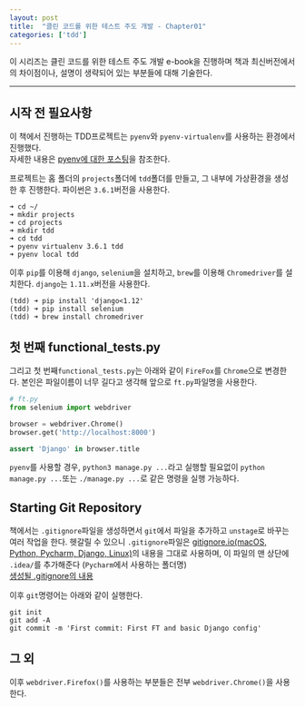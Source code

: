 ```yaml
---
layout: post
title:  "클린 코드를 위한 테스트 주도 개발 - Chapter01"
categories: ['tdd']
---
```


이 시리즈는 클린 코드를 위한 테스트 주도 개발 e-book을 진행하며 책과 최신버전에서의 차이점이나, 설명이 생략되어 있는 부분들에 대해 기술한다.

---

## 시작 전 필요사항
이 책에서 진행하는 TDD프로젝트는 `pyenv`와 `pyenv-virtualenv`를 사용하는 환경에서 진행했다.  
자세한 내용은 [pyenv에 대한 포스팅](https://lhy.kr/configuring-the-python-development-environment-with-pyenv-and-virtualenv)을 참조한다.

프로젝트는 홈 폴더의 `projects`폴더에 `tdd`폴더를 만들고, 그 내부에 가상환경을 생성한 후 진행한다. 파이썬은 `3.6.1`버전을 사용한다.

```
➜ cd ~/
➜ mkdir projects
➜ cd projects
➜ mkdir tdd
➜ cd tdd
➜ pyenv virtualenv 3.6.1 tdd
➜ pyenv local tdd
```

이후 `pip`를 이용해 `django`, `selenium`을 설치하고, `brew`를 이용해 `Chromedriver`를 설치한다. `django`는 `1.11.x`버전을 사용한다.

```
(tdd) ➜ pip install 'django<1.12'
(tdd) ➜ pip install selenium
(tdd) ➜ brew install chromedriver
```

## 첫 번째 functional_tests.py

그리고 첫 번째`functional_tests.py`는 아래와 같이 `FireFox`를 `Chrome`으로 변경한다. 본인은 파일이름이 너무 길다고 생각해 앞으로 `ft.py`파일명을 사용한다.

```python
# ft.py
from selenium import webdriver

browser = webdriver.Chrome()
browser.get('http://localhost:8000')

assert 'Django' in browser.title
```

`pyenv`를 사용할 경우, `python3 manage.py ...`라고 실행할 필요없이 `python manage.py ...`또는 `./manage.py ...`로 같은 명령을 실행 가능하다.


## Starting Git Repository
책에서는 `.gitignore`파일을 생성하면서 `git`에서 파일을 추가하고 `unstage`로 바꾸는 여러 작업을 한다. 헷갈릴 수 있으니 `.gitignore`파일은 [gitignore.io(macOS, Python, Pycharm, Django, Linux)](https://www.gitignore.io/api/macos%2Clinux%2Cdjango%2Cpython%2Cpycharm)의 내용을 그대로 사용하며, 이 파일의 맨 상단에 `.idea/`를 추가해준다 (`Pycharm`에서 사용하는 폴더명)  
[생성될 .gitignore의 내용](https://gist.github.com/LeeHanYeong/463837a5c5338fa745c0f3b9b2fba5f0)

이후 `git`명령어는 아래와 같이 실행한다.

```
git init
git add -A
git commit -m 'First commit: First FT and basic Django config'
```


## 그 외
이후 `webdriver.Firefox()`를 사용하는 부분들은 전부 `webdriver.Chrome()`을 사용한다.
